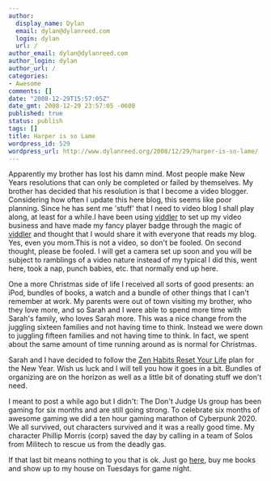 ```yaml
---
author:
  display_name: Dylan
  email: dylan@dylanreed.com
  login: dylan
  url: /
author_email: dylan@dylanreed.com
author_login: dylan
author_url: /
categories:
- Awesome
comments: []
date: "2008-12-29T15:57:05Z"
date_gmt: 2008-12-29 23:57:05 -0600
published: true
status: publish
tags: []
title: Harper is so Lame
wordpress_id: 529
wordpress_url: http://www.dylanreed.org/2008/12/29/harper-is-so-lame/
---
```


Apparently my brother has lost his damn mind. Most people make New Years resolutions that can only be completed or failed by themselves. My brother has decided that his resolution is that I become a video blogger. Considering how often I update this here blog, this seems like poor planning. Since he has sent me 'stuff' that I need to video blog I shall play along, at least for a while.I have been using [viddler][1] to set up my video business and have made my fancy player badge through the magic of [viddler][1] and thought that I would share it with everyone that reads my blog. Yes, even you mom.This is not a video, so don't be fooled. On second thought, please be fooled. I will get a camera set up soon and you will be subject to ramblings of a video nature instead of my typical I did this, went here, took a nap, punch babies, etc. that normally end up here.

   [1]: http://www.viddler.com/

One a more Christmas side of life I received all sorts of good presents: an iPod, bundles of books, a watch and a bundle of other things that I can't remember at work. My parents were out of town visiting my brother, who they love more, and so Sarah and I were able to spend more time with Sarah's family, who loves Sarah more. This was a nice change from the juggling sixteen families and not having time to think. Instead we were down to juggling fifteen families and not having time to think. In fact, we spent about the same amount of time running around as is normal for Christmas.

 

Sarah and I have decided to follow the [Zen Habits Reset Your Life][2] plan for the New Year. Wish us luck and I will tell you how it goes in a bit. Bundles of organizing are on the horizon as well as a little bit of donating stuff we don't need.

   [2]: http://zenhabits.net/2008/12/how-to-press-the-reset-button-on-your-life/

 

I meant to post a while ago but I didn't: The Don't Judge Us group has been gaming for six months and are still going strong. To celebrate six months of awesome gaming we did a ten hour gaming marathon of Cyberpunk 2020. We all survived, out characters survived and it was a really good time. My character Phillip Morris (corp) saved the day by calling in a team of Solos from Militech to rescue us from the deadly gas.

 

If that last bit means nothing to you that is ok. Just go [here][3], buy me books and show up to my house on Tuesdays for game night.

   [3]: http://www.amazon.com/gp/registry/wishlist/1BES93Z4ZQSR1

